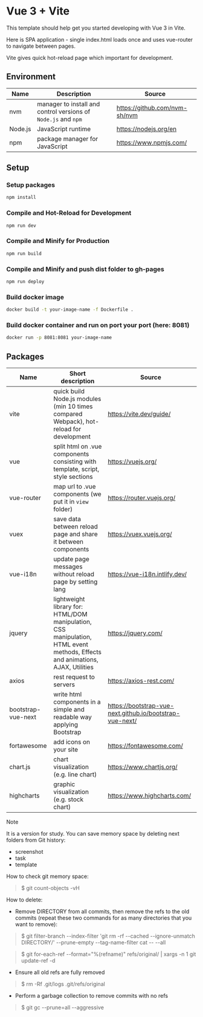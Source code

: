 # Vue 3 + Vite

This template should help get you started developing with Vue 3 in Vite.

Here is SPA application - single index.html loads once and uses vue-router to navigate between pages.

Vite gives quick hot-reload page which important for development.

## Environment
| Name    | Description                                                    | Source |
|---------|----------------------------------------------------------------|--------|
| nvm     | manager to install and control versions of `Node.js` and `npm` | https://github.com/nvm-sh/nvm  |
| Node.js | JavaScript runtime                                             | https://nodejs.org/en|
| npm     | package manager for JavaScript                                 | https://www.npmjs.com/|

## Setup

### Setup packages

```sh
npm install
```

### Compile and Hot-Reload for Development

```sh
npm run dev
```

### Compile and Minify for Production

```sh
npm run build
```

### Compile and Minify and push dist folder to gh-pages

```sh
npm run deploy
```

### Build docker image

```sh
docker build -t your-image-name -f Dockerfile .
```

### Build docker container and run on port your port (here: 8081)

```sh
docker run -p 8081:8081 your-image-namе
```

## Packages
| Name           | Short description                                                                                                             | Source                  |
|----------------|-------------------------------------------------------------------------------------------------------------------------------|-------------------------|
| vite           | quick build Node.js modules (min 10 times compared Webpack), hot-reload for development                                       | https://vite.dev/guide/ |
| vue            | split html on .vue components consisting with template, script, style sections                                                | https://vuejs.org/                  |
| vue-router     | map url to .vue components (we put it in `view` folder)                                                                       | https://router.vuejs.org/                 |
| vuex           | save data between reload page and share it between components                                                                 | https://vuex.vuejs.org/                  |
| vue-i18n       | update page messages without reload page by setting lang                                                                      | https://vue-i18n.intlify.dev/                    |
| jquery         | lightweight library for: HTML/DOM manipulation, CSS manipulation, HTML event methods, Effects and animations, AJAX, Utilities | https://jquery.com/                 |
| axios          | rest request to servers                                                                                                       | https://axios-rest.com/                    |
| bootstrap-vue-next | write html components in a simple and readable way applying Bootstrap                                                         | https://bootstrap-vue-next.github.io/bootstrap-vue-next/                |
| fortawesome    | add icons on your site                                                                                                        | https://fontawesome.com/                    |
| chart.js       | chart visualization  (e.g. line chart)                                                                                        | https://www.chartjs.org/                    |
| highcharts     | graphic visualization (e.g. stock chart)                                                                                      | https://www.highcharts.com/                    |

> [!NOTE]  
> It is a version for study. You can save memory space by deleting next folders from Git history:
> - screenshot
> - task
> - template
> 
> How to check git memory space:
>> $ git count-objects -vH
>
> How to delete:
> - Remove DIRECTORY from all commits, then remove the refs to the old commits
    (repeat these two commands for as many directories that you want to remove):
>> $ git filter-branch --index-filter 'git rm -rf --cached --ignore-unmatch DIRECTORY/' --prune-empty --tag-name-filter cat -- --all
>
>> $ git for-each-ref --format="%(refname)" refs/original/ | xargs -n 1 git update-ref -d
> - Ensure all old refs are fully removed
>> $ rm -Rf .git/logs .git/refs/original
>
> - Perform a garbage collection to remove commits with no refs
>> $ git gc --prune=all --aggressive